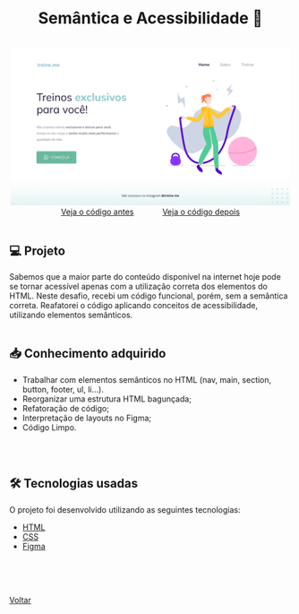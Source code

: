 <h1 align="center">Semântica e Acessibilidade 👥</h1>

<br>

<div align="center">
    <img src="./demonstracao.png" style="width:500px;"> <br>   
    <a href="https://github.com/andregrasel/Explorer/tree/main/nivel02/stage02/desafios/semantica_e_acessibilidade/antes"> Veja o código antes</a> <span>&nbsp &nbsp &nbsp &nbsp &nbsp &nbsp</span>
    <a href="https://github.com/andregrasel/Explorer/tree/main/nivel02/stage02/desafios/semantica_e_acessibilidade/depois"> Veja o código depois</a>
</div>

<br>

<h2> 💻 Projeto </h2>
Sabemos que a maior parte do conteúdo disponível na internet hoje pode se tornar acessível apenas com
a utilização correta dos elementos do HTML. Neste desafio, recebi um código funcional, porém, sem
a semântica correta. Reafatorei o código aplicando conceitos de acessibilidade, utilizando elementos semânticos.
<br>
<br>

<h2> 📥 Conhecimento adquirido </h2>

- Trabalhar com elementos semânticos no HTML (nav, main, section, button, footer, ul, li...).
- Reorganizar uma estrutura HTML bagunçada;
- Refatoração de código;
- Interpretação de layouts no Figma;
- Código Limpo.

<br>
<br>

<h2> 🛠 Tecnologias usadas </h2>

O projeto foi desenvolvido utilizando as seguintes tecnologias:

- [HTML](https://www.w3schools.com/html/)
- [CSS](https://www.w3schools.com/css/default.asp)
- [Figma](https://www.figma.com/design/)

<br>
<br>



<br>

<a href="../../README.md">Voltar</a>
